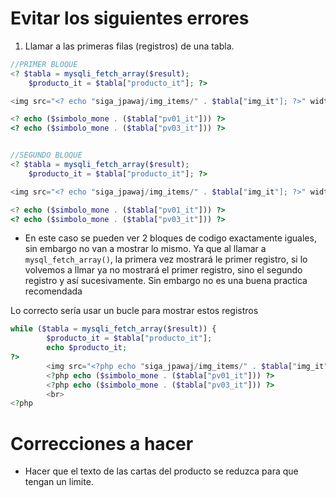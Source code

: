 # Evitar los siguientes errores

1. Llamar a las primeras filas (registros) de una tabla. 

``` php
//PRIMER BLOQUE
<? $tabla = mysqli_fetch_array($result);
    $producto_it = $tabla["producto_it"]; ?>

<img src="<? echo "siga_jpawaj/img_items/" . $tabla["img_it"]; ?>" width="130" height="%" />

<? echo ($simbolo_mone . ($tabla["pv01_it"])) ?>
<? echo ($simbolo_mone . ($tabla["pv03_it"])) ?>


//SEGUNDO BLOQUE
<? $tabla = mysqli_fetch_array($result);
    $producto_it = $tabla["producto_it"]; ?>

<img src="<? echo "siga_jpawaj/img_items/" . $tabla["img_it"]; ?>" width="130" height="%" />

<? echo ($simbolo_mone . ($tabla["pv01_it"])) ?>
<? echo ($simbolo_mone . ($tabla["pv03_it"])) ?>
```

- En este caso se pueden ver 2 bloques de codigo exactamente iguales, sin embargo no van a mostrar lo mismo. Ya que al llamar a `mysql_fetch_array()`, la primera vez mostrará le primer registro, si lo volvemos a llmar ya no mostrará el primer registro, sino el segundo registro y así sucesivamente. Sin embargo no es una buena practica recomendada

Lo correcto sería usar un bucle para mostrar estos registros

```php
while ($tabla = mysqli_fetch_array($result)) {
        $producto_it = $tabla["producto_it"];
        echo $producto_it;
?>
        <img src="<?php echo "siga_jpawaj/img_items/" . $tabla["img_it"]; ?>" width="130" height="%" />
        <?php echo ($simbolo_mone . ($tabla["pv01_it"])) ?>
        <?php echo ($simbolo_mone . ($tabla["pv03_it"])) ?>
        <br>
<?php
```


# Correcciones a hacer

- Hacer que el texto de las cartas del producto se reduzca para que tengan un limite.
